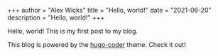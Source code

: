 +++
author = "Alex Wicks"
title = "Hello, world!"
date = "2021-06-20"
description = "Hello, world!"
+++

Hello, world! This is my first post to my blog.

This blog is powered by the [hugo-coder](https://github.com/luizdepra/hugo-coder) theme. Check it out!
